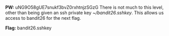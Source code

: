 **PW:** uNG9O58gUE7snukf3bvZ0rxhtnjzSGzG
There is not much to this level, other than being given an ssh private key *~/bandit26.sshkey*. This allows us access to bandit26 for the next flag.

**Flag:** bandit26.sshkey
